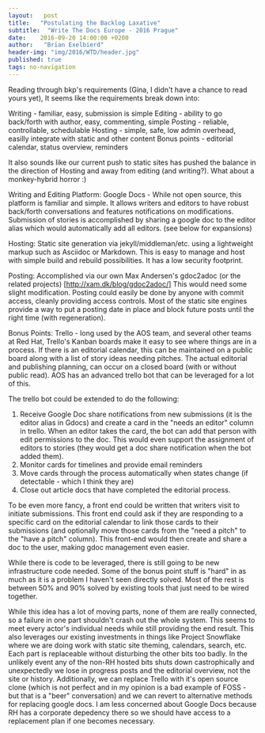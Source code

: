 ```yaml
---
layout:   post
title:   "Postulating the Backlog Laxative"
subtitle:  "Write The Docs Europe - 2016 Prague"
date:    2016-09-20 14:00:00 +0200
author:   "Brian Exelbierd"
header-img: "img/2016/WTD/header.jpg"
published: true
tags: no-navigation
---
```



Reading through bkp's requirements (Gina, I didn't have a chance to
read yours yet), It seems like the requirements break down into:

Writing - familiar, easy, submission is simple
Editing - ability to go back/forth with author, easy, commenting, simple
Posting - reliable, controllable, schedulable
Hosting - simple, safe, low admin overhead, easilly integrate with
static and other content
Bonus points - editorial calendar, status overview, reminders

It also sounds like our current push to static sites has pushed the
balance in the direction of Hosting and away from editing (and
writing?).  What about a monkey-hybrid horror :)

Writing and Editing Platform: Google Docs - While not open source,
this platform is familiar and simple.  It allows writers and editors
to have robust back/forth conversations and features notifications on
modifications.  Submission of stories is accomplished by sharing a
google doc to the editor alias which would automatically add all
editors. (see below for expansions)

Hosting: Static site generation via jekyll/middleman/etc. using a
lightweight markup such as  Asciidoc or Markdown.  This is easy to
manage and host with simple build and rebuild possibilities.  It has a
low security footprint.

Posting: Accomplished via our own Max Andersen's gdoc2adoc (or the
related projects) [http://xam.dk/blog/gdoc2adoc/]  This would need
some slight modification.  Posting could easily be done by anyone with
commit access, cleanly providing access controls.  Most of the static
site engines provide a way to put a posting date in place and block
future posts until the right time (with regeneration).

Bonus Points: Trello - long used by the AOS team, and several other
teams at Red Hat, Trello's Kanban boards make it easy to see where
things are in a process.  If there is an editorial calendar, this can
be maintained on a public board along with a list of story ideas
needing pitches.  The actual editorial and publishing planning, can
occur on a closed board (with or without public read).  AOS has an
advanced trello bot that can be leveraged for a lot of this.

The trello bot could be extended to do the following:
1. Receive Google Doc share notifications from new submissions (it is
the editor alias in Gdocs) and create a card in the "needs an editor"
column in trello.  When an editor takes the card, the bot can add that
person with edit permissions to the doc.  This would even support the
assignment of editors to stories (they would get a doc share
notification when the bot added them).
2. Monitor cards for timelines and provide email reminders
3. Move cards through the process automatically when states change (if
detectable - which I think they are)
4. Close out article docs that have completed the editorial process.

To be even more fancy, a front end could be written that writers visit
to initiate submissions.  This front end could ask if they are
responding to a specific card on the editorial calendar to link those
cards to their submissions (and optionally move those cards from the
"need a pitch" to the "have a pitch" column).  This front-end would
then create and share a doc to the user, making gdoc management even
easier.

While there is code to be leveraged, there is still going to be new
infrastructure code needed.  Some of the bonus point stuff is "hard"
in as much as it is a problem I haven't seen directly solved.  Most of
the rest is between 50% and 90% solved by existing tools that just
need to be wired together.

While this idea has a lot of moving parts, none of them are really
connected, so a failure in one part shouldn't crash out the whole
system.  This seems to meet every actor's individual needs while still
providing the end result.  This also leverages our existing
investments in things like Project Snowflake where we are doing work
with static site theming, calendars, search, etc.  Each part is
replaceable without disturbing the other bits too badly.  In the
unlikely event any of the non-RH hosted bits shuts down castrophically
and unexpectedly we lose in progress posts and the editorial overview,
not the site or history.  Additionally, we can replace Trello with
it's open source clone (which is not perfect and in my opinion is a
bad example of FOSS - but that is a "beer" conversation) and we can
revert to alternative methods for replacing google docs.  I am less
concerned about Google Docs because RH has a corporate depedency there
so we should have access to a replacement plan if one becomes
necessary.
